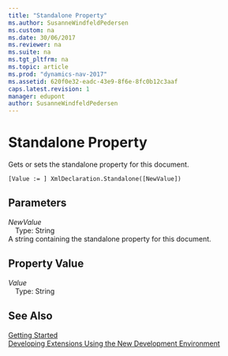 ```yaml
---
title: "Standalone Property"
ms.author: SusanneWindfeldPedersen
ms.custom: na
ms.date: 30/06/2017
ms.reviewer: na
ms.suite: na
ms.tgt_pltfrm: na
ms.topic: article
ms.prod: "dynamics-nav-2017"
ms.assetid: 620f0e32-eadc-43e9-8f6e-8fc0b12c3aaf
caps.latest.revision: 1
manager: edupont
author: SusanneWindfeldPedersen
---
```


# Standalone Property
Gets or sets the standalone property for this document.  
```  
[Value := ] XmlDeclaration.Standalone([NewValue])  
```  
## Parameters
*NewValue*    
&emsp;Type: String  
A string containing the standalone property for this document.  
  
## Property Value
*Value*  
&emsp;Type: String  
  
## See Also
[Getting Started](../devenv-get-started.md)  
[Developing Extensions Using the New Development Environment](../devenv-dev-overview.md)  

